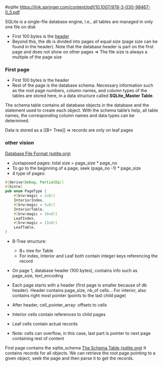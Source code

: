 #sqlite
https://link.springer.com/content/pdf/10.1007/978-3-030-98467-0_5.pdf

SQLite is a single-file database engine, i.e., all tables are managed in only one file
on disk
- First 100 bytes is the [header](https://www.sqlite.org/fileformat.html#database_header)
- Beyond this, the db is divided into pages of equal size (page size can be found in the header). Note that the database header is part on the first page and does not show on other pages => The file size is always a multiple of the page size

### First page

- First 100 bytes is the header
- Rest of the page is the database schema. Necessary information such as the root page numbers, column names, and column types of the tables are stored here, in a data structure called **SQLite_Master Table**.

The schema table contains all database objects in the database and the statement used to create each object. With the schema table’s help, all table names, the corresponding column names and data types can be determined.


Data is stored as a [[B+ Tree]] => records are only on leaf pages

### other vision

[Database File Format (sqlite.org)](https://www.sqlite.org/fileformat.html)

- Juxtaposed pages: total size = page_size * page_no
- To go to the beginning of a page, seek (page_no -1) * page_size
- 4 type of pages:
```rust 
#[derive(Debug, PartialEq)]
#[binrw]
pub enum PageType {
    #[brw(magic = 2u8)]
    InteriorIndex,
    #[brw(magic = 5u8)]
    InteriorTable,
    #[brw(magic = 10u8)]
    LeafIndex,
    #[brw(magic = 13u8)]
    LeafTable,
}
```

- B-Tree structure: 
	- B+ tree for Table
	- For index, Interior and Leaf both contain integer keys referencing the record

- On page 1, database header (100 bytes), contains info such as page_size, text_encoding
- Each page starts with a header (first page is smaller because of db header). Header contains page_size, nb_of cells... For interior, also contains right most pointer (points to the last child page)
- After header, cell_pointer_array: offsets to cells
- Interior cells contain references to child pages 
- Leaf cells contain actual records
- Note: cells can overflow, in this case, last part is pointer to next page containing rest of content

First page contains the sqlite_schema [The Schema Table (sqlite.org)](https://sqlite.org/schematab.html)
It contains records for all objects. We can retrieve the root page pointing to a given object, seek the page and then parse it to get the records. 
